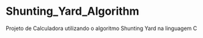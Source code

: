# Shunting_Yard_Algorithm

Projeto de Calculadora utilizando o algoritmo Shunting Yard na linguagem C
